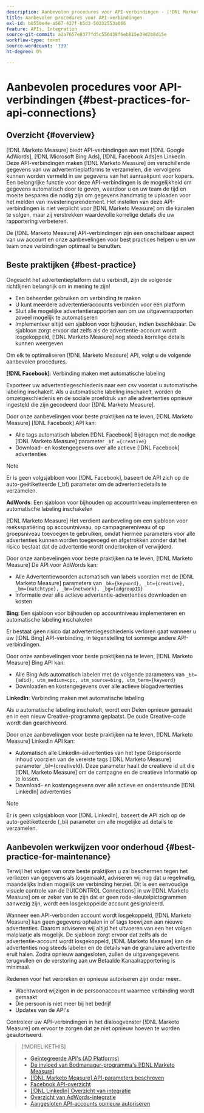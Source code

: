 ```yaml
---
description: Aanbevolen procedures voor API-verbindingen - [!DNL Marketo Measure] - Productdocumentatie
title: Aanbevolen procedures voor API-verbindingen
exl-id: b8550e4e-a567-427f-b5d3-50232553a066
feature: APIs, Integration
source-git-commit: a2a7657e8377fd5c556d38f6eb815e39d2b8d15e
workflow-type: tm+mt
source-wordcount: '739'
ht-degree: 0%

---
```


# Aanbevolen procedures voor API-verbindingen {#best-practices-for-api-connections}

## Overzicht {#overview}

[!DNL Marketo Measure] biedt API-verbindingen aan met [!DNL Google AdWords], [!DNL Microsoft Bing Ads], [!DNL Facebook Ads]en LinkedIn. Deze API-verbindingen maken [!DNL Marketo Measure] om verschillende gegevens van uw advertentieplatforms te verzamelen, die vervolgens kunnen worden vermeld in uw gegevens van het aanraakpunt voor kopers. Een belangrijke functie voor deze API-verbindingen is de mogelijkheid om gegevens automatisch door te geven, waardoor u en uw team de tijd en moeite besparen die nodig zijn om gegevens handmatig te uploaden voor het melden van investeringsrendement. Het instellen van deze API-verbindingen is niet verplicht voor [!DNL Marketo Measure] om die kanalen te volgen, maar zij verstrekken waardevolle korrelige details die uw rapportering verbeteren.

De [!DNL Marketo Measure] API-verbindingen zijn een onschatbaar aspect van uw account en onze aanbevelingen voor best practices helpen u en uw team onze verbindingen optimaal te benutten.

## Beste praktijken {#best-practice}

Ongeacht het advertentieplatform dat u verbindt, zijn de volgende richtlijnen belangrijk om in mening te zijn!

* Een beheerder gebruiken om verbinding te maken
* U kunt meerdere advertentieraccounts verbinden voor één platform
* Sluit alle mogelijke advertentierapporten aan om uw uitgavenrapporten zoveel mogelijk te automatiseren
* Implementeer altijd een sjabloon voor bijhouden, indien beschikbaar. De sjabloon zorgt ervoor dat zelfs als de advertentie-account wordt losgekoppeld, [!DNL Marketo Measure] nog steeds korrelige details kunnen weergeven

Om elk te optimaliseren [!DNL Marketo Measure] API, volgt u de volgende aanbevolen procedures.

**[!DNL Facebook]**: Verbinding maken met automatische labeling

Exporteer uw advertentiegeschiedenis naar een csv voordat u automatische labeling inschakelt. Als u automatische labeling inschakelt, worden de omzetgeschiedenis en de sociale proefdruk van alle advertenties opnieuw ingesteld die zijn gecodeerd door [!DNL Marketo Measure].

Door onze aanbevelingen voor beste praktijken na te leven, [!DNL Marketo Measure] [!DNL Facebook] API kan:

* Alle tags automatisch labelen [!DNL Facebook] Bijdragen met de nodige [!DNL Marketo Measure] parameter `_bf ={creative}`
* Download- en kostengegevens over alle actieve [!DNL Facebook] advertenties

>[!NOTE]
>
>Er is geen volgsjabloon voor [!DNL Facebook], baseert de API zich op de auto-geëtiketteerde (_bf) parameter om de advertentiedetails te verzamelen.

**AdWords**: Een sjabloon voor bijhouden op accountniveau implementeren en automatische labeling inschakelen

[!DNL Marketo Measure] Het verdient aanbeveling om een sjabloon voor reeksspatiëring op accountniveau, op campagnereniveau of op groepsniveau toevoegen te gebruiken, omdat hiermee parameters voor alle advertenties kunnen worden toegevoegd en afgetrokken zonder dat het risico bestaat dat de advertentie wordt onderbroken of verwijderd.

Door onze aanbevelingen voor beste praktijken na te leven, [!DNL Marketo Measure] De API voor AdWords kan:

* Alle Advertentiewoorden automatisch van labels voorzien met de [!DNL Marketo Measure] parameters van `_bk={keyword}, _bt={creative}, _bm={matchtype}, _bn={network}, _bg={adgroupID}`
* Informatie over alle actieve advertentie-advertenties downloaden en kosten

**Bing**: Een sjabloon voor bijhouden op accountniveau implementeren en automatische labeling inschakelen

Er bestaat geen risico dat advertentiegeschiedenis verloren gaat wanneer u uw [!DNL Bing] API-verbinding, in tegenstelling tot sommige andere API-verbindingen.

Door onze aanbevelingen voor beste praktijken na te leven, [!DNL Marketo Measure] Bing API kan:
* Alle Bing Ads automatisch labelen met de volgende parameters van `_bt={adid}, utm_medium=cpc, utm_source=bing, utm_term={keyword}`
* Downloaden en kostengegevens over alle actieve blogadvertenties

**LinkedIn**: Verbinding maken met automatische labeling

Als u automatische labeling inschakelt, wordt een Delen opnieuw gemaakt en in een nieuw Creative-programma geplaatst. De oude Creative-code wordt dan gearchiveerd.

Door onze aanbevelingen voor beste praktijken na te leven, [!DNL Marketo Measure] LinkedIn API kan:

* Automatisch alle LinkedIn-advertenties van het type Gesponsorde inhoud voorzien van de vereiste tags [!DNL Marketo Measure] parameter _bl={creativeId}. Deze parameter haalt de creatieve id uit die [!DNL Marketo Measure] om de campagne en de creatieve informatie op te lossen.
* Download- en kostengegevens over alle actieve en ondersteunde [!DNL LinkedIn] advertenties

>[!NOTE]
>
>Er is geen volgsjabloon voor [!DNL LinkedIn], baseert de API zich op de auto-geëtiketteerde (_bl) parameter om alle mogelijke ad details te verzamelen.

## Aanbevolen werkwijzen voor onderhoud {#best-practice-for-maintenance}

Terwijl het volgen van onze beste praktijken u zal beschermen tegen het verliezen van gegevens als losgemaakt, adviseren wij nog dat u regelmatig, maandelijks indien mogelijk uw verbinding herziet. Dit is een eenvoudige visuele controle van de [!UICONTROL Connections] in uw [!DNL Marketo Measure] om er zeker van te zijn dat er geen rode-sleutelpictogrammen aanwezig zijn, wordt een losgekoppelde account gesignaleerd.

Wanneer een API-verbonden account wordt losgekoppeld, [!DNL Marketo Measure] kan geen gegevens ophalen in of tags toewijzen aan nieuwe advertenties. Daarom adviseren wij altijd het uitvoeren van een het volgen malplaatje als mogelijk. De sjabloon zorgt ervoor dat zelfs als de advertentie-account wordt losgekoppeld, [!DNL Marketo Measure] kan de advertenties nog steeds labelen en de details van de granulaire advertentie eruit halen. Zodra opnieuw aangesloten, zullen de uitgavengegevens terugvullen en de verstoring aan uw Betaalde Kanaalrapportering is minimaal.

Redenen voor het verbreken en opnieuw autoriseren zijn onder meer..

* Wachtwoord wijzigen in de persoonaccount waarmee verbinding wordt gemaakt
* Die persoon is niet meer bij het bedrijf
* Updates van de API&#39;s

Controleer uw API-verbindingen in het dialoogvenster [!DNL Marketo Measure] om ervoor te zorgen dat ze niet opnieuw hoeven te worden geautoriseerd.

>[!MORELIKETHIS]
>
>* [Geïntegreerde API&#39;s (AD Platforms)](/help/api-connections/utilizing-marketo-measures-api-connections/integrated-ad-platforms.md)
>* [De invloed van Bodmanager-programma&#39;s [!DNL Marketo Measure]](/help/api-connections/utilizing-marketo-measures-api-connections/how-bid-management-tools-affect-marketo-measure.md)
>* [[!DNL Marketo Measure] API-parameters beschreven](/help/api-connections/utilizing-marketo-measures-api-connections/marketo-measure-parameters.md)
>* [Facebook API-overzicht](/help/api-connections/utilizing-marketo-measures-api-connections/facebook-api.md)
>* [[!DNL LinkedIn] Overzicht van integratie](/help/api-connections/utilizing-marketo-measures-api-connections/linkedin-integration.md)
>* [Overzicht van AdWords-integratie](/help/api-connections/utilizing-marketo-measures-api-connections/understanding-marketo-measure-adwords-tagging.md)
>* [Aangesloten API-accounts opnieuw autoriseren](/help/api-connections/utilizing-marketo-measures-api-connections/reauthorizing-connected-accounts.md)
